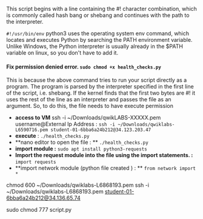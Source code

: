 This script begins with a line containing the #! character combination, which is commonly called hash bang or shebang and continues with the path to the interpreter.

``#!/usr/bin/env`` python3 uses the operating system env command, which locates and executes Python by searching the PATH environment variable. Unlike Windows, the Python interpreter is usually already in the $PATH variable on linux, so you don't have to add it.
#### Fix permission denied error. ``sudo chmod +x health_checks.py``
This is because the above command tries to run your script directly as a program. The program is parsed by the interpreter specified in the first line of the script, i.e. shebang. If the kernel finds that the first two bytes are #! it uses the rest of the line as an interpreter and passes the file as an argument. So, to do this, the file needs to have execute permission

- **access to VM** ssh -i ~/Downloads/qwikLABS-XXXXX.pem username@External Ip Address : ``ssh -i ~/Downloads/qwiklabs-L6590716.pem student-01-6bba6a24b212@34.123.203.47``
- **execute** : ``./health_checks.py``
- **nano editor to open the file : ** ``./health_checks.py``
- **import module :** ``sudo apt install python3-requests``
- **Import the request module into the file using the import statements. :** ``import requests``
- **import network module (python file created ) : ** ``from network import *``



chmod 600 ~/Downloads/qwiklabs-L6868193.pem
ssh -i ~/Downloads/qwiklabs-L6868193.pem student-01-6bba6a24b212@34.136.65.74

sudo chmod 777 script.py
